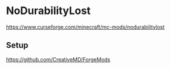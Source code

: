# NoDurabilityLost
https://www.curseforge.com/minecraft/mc-mods/nodurabilitylost

## Setup
https://github.com/CreativeMD/ForgeMods
